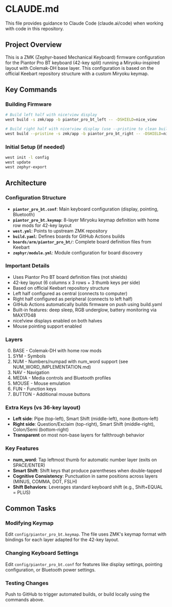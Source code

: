 # CLAUDE.md

This file provides guidance to Claude Code (claude.ai/code) when working with code in this repository.

## Project Overview

This is a ZMK (Zephyr-based Mechanical Keyboard) firmware configuration for the Piantor Pro BT keyboard (42-key split) running a Miryoku-inspired layout with Colemak-DH base layer. This configuration is based on the official Keebart repository structure with a custom Miryoku keymap.

## Key Commands

### Building Firmware
```bash
# Build left half with nice!view display
west build -s zmk/app -b piantor_pro_bt_left -- -DSHIELD=nice_view

# Build right half with nice!view display (use --pristine to clean build)
west build --pristine -s zmk/app -b piantor_pro_bt_right -- -DSHIELD=nice_view
```

### Initial Setup (if needed)
```bash
west init -l config
west update
west zephyr-export
```

## Architecture

### Configuration Structure
- **`piantor_pro_bt.conf`**: Main keyboard configuration (display, pointing, Bluetooth)
- **`piantor_pro_bt.keymap`**: 8-layer Miryoku keymap definition with home row mods for 42-key layout
- **`west.yml`**: Points to upstream ZMK repository
- **`build.yaml`**: Defines boards for GitHub Actions builds
- **`boards/arm/piantor_pro_bt/`**: Complete board definition files from Keebart
- **`zephyr/module.yml`**: Module configuration for board discovery

### Important Details
- Uses Piantor Pro BT board definition files (not shields)
- 42-key layout (6 columns x 3 rows + 3 thumb keys per side)
- Based on official Keebart repository structure
- Left half configured as central (connects to computer)
- Right half configured as peripheral (connects to left half)
- GitHub Actions automatically builds firmware on push using build.yaml
- Built-in features: deep sleep, RGB underglow, battery monitoring via MAX17048
- nice!view displays enabled on both halves
- Mouse pointing support enabled

### Layers
0. BASE - Colemak-DH with home row mods
1. SYM - Symbols
2. NUM - Numbers/numpad with num_word support (see NUM_WORD_IMPLEMENTATION.md)
3. NAV - Navigation
4. MEDIA - Media controls and Bluetooth profiles
5. MOUSE - Mouse emulation
6. FUN - Function keys
7. BUTTON - Additional mouse buttons

### Extra Keys (vs 36-key layout)
- **Left side**: Pipe (top-left), Smart Shift (middle-left), none (bottom-left)
- **Right side**: Question/Exclaim (top-right), Smart Shift (middle-right), Colon/Semi (bottom-right)
- **Transparent** on most non-base layers for fallthrough behavior

### Key Features
- **num_word**: Tap leftmost thumb for automatic number layer (exits on SPACE/ENTER)
- **Smart Shift**: Shift keys that produce parentheses when double-tapped
- **Cognitive Consistency**: Punctuation in same positions across layers (MINUS, COMMA, DOT, FSLH)
- **Shift Behaviors**: Leverages standard keyboard shift (e.g., Shift+EQUAL = PLUS)

## Common Tasks

### Modifying Keymap
Edit `config/piantor_pro_bt.keymap`. The file uses ZMK's keymap format with bindings for each layer adapted for the 42-key layout.

### Changing Keyboard Settings
Edit `config/piantor_pro_bt.conf` for features like display settings, pointing configuration, or Bluetooth power settings.

### Testing Changes
Push to GitHub to trigger automated builds, or build locally using the commands above.